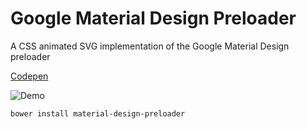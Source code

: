 # Google Material Design Preloader
A CSS animated SVG implementation of the Google Material Design preloader

[Codepen](http://codepen.io/rudi_theunissen/pen/xbYZjB)

![Demo](http://i.imgur.com/XTXx2G4.gif)

```
bower install material-design-preloader
```
